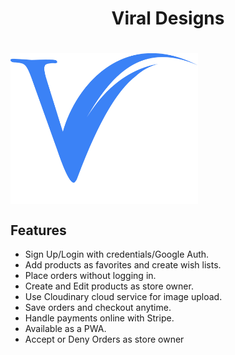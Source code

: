 <h1 align="center">
  Viral Designs
<h1>

<img src="https://raw.githubusercontent.com/IshankaDSenevirathne/Viral/main/public/viral3.svg" width="300px" jusitffy="center" align="center">

## Features
- Sign Up/Login with credentials/Google Auth.
- Add products as favorites and create wish lists.
- Place orders without logging in.
- Create and Edit products as store owner.
- Use Cloudinary cloud service for image upload.
- Save orders and checkout anytime.
- Handle payments online with Stripe.
-  Available as a PWA.
-  Accept or Deny Orders as store owner

